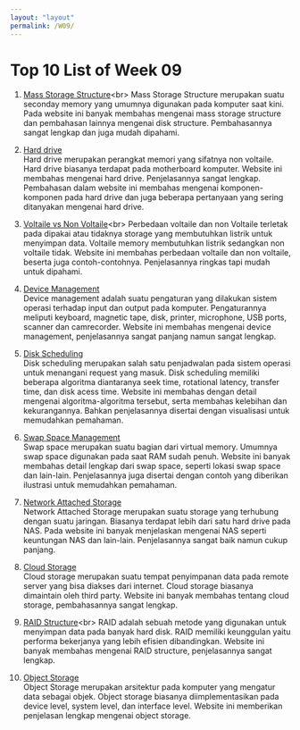 ```yaml
---
layout: "layout"
permalink: /W09/
---
```


# Top 10 List of Week 09

1. [Mass Storage Structure](https://www.tutorialspoint.com/Mass-Storage-Management#:~:text=Each%20modern%20disk%20contains%20concentric,a%20read%2Fwrite%20desk%20available.)<br>
Mass Storage Structure merupakan suatu seconday memory yang umumnya digunakan pada komputer saat kini. Pada website ini banyak membahas mengenai mass storage structure dan pembahasan lainnya mengenai disk structure. Pembahasannya sangat lengkap dan juga mudah dipahami.

2. [Hard drive](https://www.computerhope.com/jargon/h/harddriv.htm)<br>
Hard drive merupakan perangkat memori yang sifatnya non voltaile. Hard drive biasanya terdapat pada motherboard komputer. Website ini membahas mengenai hard drive. Penjelasannya sangat lengkap. Pembahasan dalam website ini membahas mengenai komponen-komponen pada hard drive dan juga beberapa pertanyaan yang sering ditanyakan mengenai hard drive.

3. [Voltaile vs Non Voltaile](https://courses.lumenlearning.com/collegesuccess2x48x115/chapter/volatile-and-non-volatile-computer-memory-session-6/#:~:text=Examples%20of%20non%2Dvolatile%20memory,paper%20tape%20and%20punched%20cards.)<br>
Perbedaan voltaile dan non Voltaile terletak pada dipakai atau tidaknya storage yang membutuhkan listrik untuk menyimpan data. Voltaile memory membutuhkan listrik sedangkan non voltaile tidak. Website ini membahas perbedaan voltaile dan non voltaile, beserta juga contoh-contohnya. Penjelasannya ringkas tapi mudah untuk dipahami.

4. [Device Management](https://iphtechnologies.com/device-management-in-operating-system/)<br>
Device management adalah suatu pengaturan yang dilakukan sistem operasi terhadap input dan output pada komputer. Pengaturannya meliputi keyboard, magnetic tape, disk, printer, microphone, USB ports, scanner dan camrecorder. Website ini membahas mengenai device management, penjelasannya sangat panjang namun sangat lengkap.

5. [Disk Scheduling ](https://www.geeksforgeeks.org/disk-scheduling-algorithms/)<br>
Disk scheduling merupakan salah satu penjadwalan pada sistem operasi untuk menangani request yang masuk. Disk scheduling memiliki beberapa algoritma diantaranya seek time, rotational latency, transfer time, dan disk acess time. Website ini membahas dengan detail mengenai algoritma-algoritma tersebut, serta membahas kelebihan dan kekurangannya. Bahkan penjelasannya disertai dengan visualisasi untuk memudahkan pemahaman.

6. [Swap Space Management](https://padakuu.com/article/94-swap-space-management)<br>
Swap space merupakan suatu bagian dari virtual memory. Umumnya swap space digunakan pada saat RAM sudah penuh. Website ini banyak membahas detail lengkap dari swap space, seperti lokasi swap space dan lain-lain. Penjelasannya juga disertai dengan contoh yang diberikan ilustrasi untuk memudahkan pemahaman. 

7. [Network Attached Storage](https://www.sciencedirect.com/topics/computer-science/network-attached-storage)<br>
Network Attached Storage merupakan suatu storage yang terhubung dengan suatu jaringan. Biasanya terdapat lebih dari satu hard drive pada NAS. Pada website ini banyak menjelaskan mengenai NAS seperti keuntungan NAS dan lain-lain. Penjelasannya sangat baik namun cukup panjang. 

8. [Cloud Storage](https://www.sciencedirect.com/topics/computer-science/cloud-storage)<br>
Cloud storage merupakan suatu tempat penyimpanan data pada remote server yang bisa diakses dari internet. Cloud storage biasanya dimaintain oleh third party. Website ini banyak membahas tentang cloud storage, pembahasannya sangat lengkap.

9. [RAID Structure](https://techterms.com/definition/raid#:~:text=Stands%20for%20%22Redundant%20Array%20of,than%20a%20single%20hard%20drive.)<br>
RAID adalah sebuah metode yang digunakan untuk menyimpan data pada banyak hard disk. RAID memiliki keunggulan yaitu performa bekerjanya yang lebih efisien dibandingkan. Website ini banyak membahas mengenai RAID structure, penjelasannya sangat lengkap. 

10. [Object Storage ](https://cloudacademy.com/blog/object-storage-block-storage/)<br>
Object Storage merupakan arsitektur pada komputer yang mengatur data sebagai objek. Object storage biasanya diimplementasikan pada device level, system level, dan interface level. Website ini memberikan penjelasan lengkap mengenai object storage.
